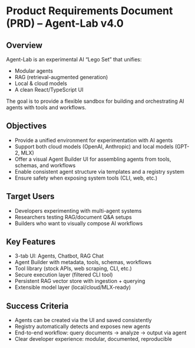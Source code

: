 # Product Requirements Document (PRD) – Agent-Lab v4.0

## Overview
Agent-Lab is an experimental AI “Lego Set” that unifies:
- Modular agents
- RAG (retrieval-augmented generation)
- Local & cloud models
- A clean React/TypeScript UI

The goal is to provide a flexible sandbox for building and orchestrating AI agents with tools and workflows.

## Objectives
- Provide a unified environment for experimentation with AI agents
- Support both cloud models (OpenAI, Anthropic) and local models (GPT-2, MLX)
- Offer a visual Agent Builder UI for assembling agents from tools, schemas, and workflows
- Enable consistent agent structure via templates and a registry system
- Ensure safety when exposing system tools (CLI, web, etc.)

## Target Users
- Developers experimenting with multi-agent systems
- Researchers testing RAG/document Q&A setups
- Builders who want to visually compose AI workflows

## Key Features
- 3-tab UI: Agents, Chatbot, RAG Chat
- Agent Builder with metadata, tools, schemas, workflows
- Tool library (stock APIs, web scraping, CLI, etc.)
- Secure execution layer (filtered CLI tool)
- Persistent RAG vector store with ingestion + querying
- Extensible model layer (local/cloud/MLX-ready)

## Success Criteria
- Agents can be created via the UI and saved consistently
- Registry automatically detects and exposes new agents
- End-to-end workflow: query documents → analyze → output via agent
- Clear developer experience: modular, documented, reproducible
